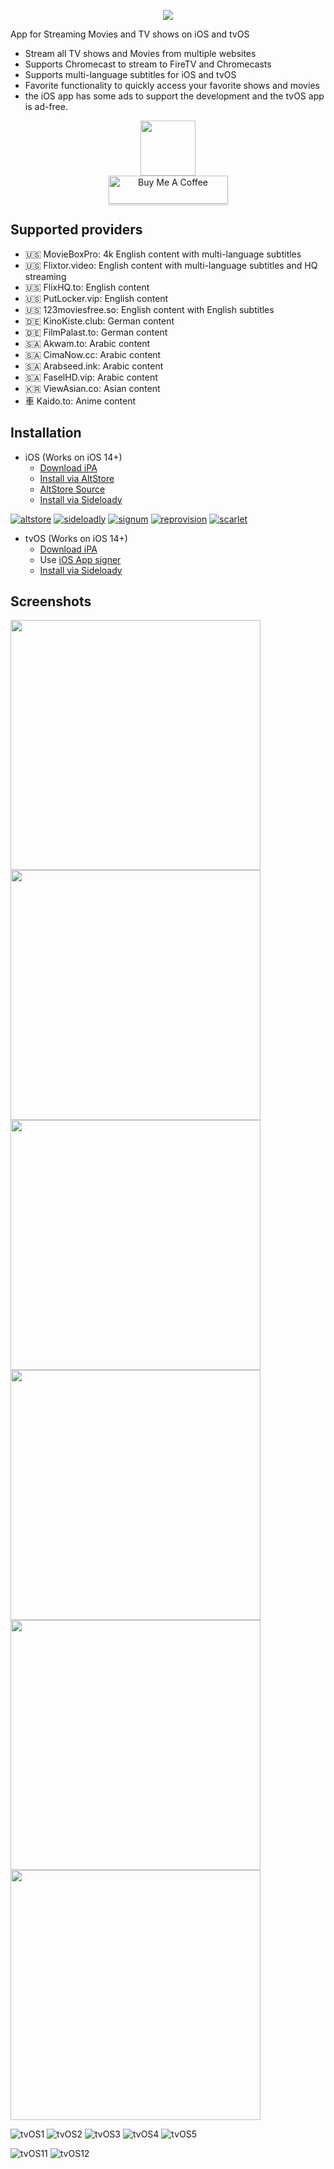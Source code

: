<p align="center">
   <img src="https://github.com/StreamerApp/Streamer/assets/96978272/130f55c1-a906-4ec2-bbac-9276793473ff">
</p>

App for Streaming Movies and TV shows on iOS and tvOS
- Stream all TV shows and Movies from multiple websites
- Supports Chromecast to stream to FireTV and Chromecasts
- Supports multi-language subtitles for iOS and tvOS
- Favorite functionality to quickly access your favorite shows and movies
- the iOS app has some ads to support the development and the tvOS app is ad-free. 

<p align="center">
   <a href="https://discord.gg/XhZwzuwKPM"><img src="https://invidget.switchblade.xyz/XhZwzuwKPM" style="height: 88px !important;width: 344px !important></a>
</p>
<p align="center">
   <br><a href="https://www.buymeacoffee.com/streamerapp" target="_blank"><img src="https://www.buymeacoffee.com/assets/img/custom_images/orange_img.png" alt="Buy Me A Coffee" style="height: 45px !important;width: 191px !important;box-shadow: 0px 3px 2px 0px rgba(190, 190, 190, 0.5) !important;-webkit-box-shadow: 0px 3px 2px 0px rgba(190, 190, 190, 0.5) !important;" ></a>
</p>

## Supported providers 
- 🇺🇸 MovieBoxPro: 4k English content with multi-language subtitles
- 🇺🇸 Flixtor.video: English content with multi-language subtitles and HQ streaming
- 🇺🇸 FlixHQ.to: English content
- 🇺🇸 PutLocker.vip: English content
- 🇺🇸 123moviesfree.so: English content with English subtitles
- 🇩🇪 KinoKiste.club: German content
- 🇩🇪 FilmPalast.to: German content
- 🇸🇦 Akwam.to: Arabic content
- 🇸🇦 CimaNow.cc: Arabic content
- 🇸🇦 Arabseed.ink: Arabic content
- 🇸🇦 FaselHD.vip: Arabic content
- 🇰🇷 ViewAsian.co: Asian content
- ⾞  Kaido.to: Anime content


## Installation 
- iOS (Works on iOS 14+)
  - [Download iPA](https://github.com/StreamerApp/Streamer/releases/latest/download/Streamer-iOS.ipa)
  - [Install via AltStore](https://spx.vercel.app/1/altstore%3A%2F%2Finstall%3Furl%3Dhttps%3A%2F%2Fgithub.com%2FStreamerApp%2FStreamer%2Freleases%2Flatest%2Fdownload%2FStreamer-iOS.ipa) 
  - [AltStore Source](https://raw.githubusercontent.com/StreamerApp/Streamer/main/altstore.json)
  - [Install via Sideloady](https://spx.vercel.app/1/sideloadly%3Ahttps%3A%2F%2Fgithub.com%2FStreamerApp%2FStreamer%2Freleases%2Flatest%2Fdownload%2FStreamer-iOS.ipa)


[![altstore](https://user-images.githubusercontent.com/96978272/174394045-5abfb308-aaf5-46b5-8458-aff91b958a63.png)](https://spx.vercel.app/1/altstore%3A%2F%2Finstall%3Furl%3Dhttps%3A%2F%2Fgithub.com%2FStreamerApp%2FStreamer%2Freleases%2Flatest%2Fdownload%2FStreamer-iOS.ipa)
[![sideloadly](https://user-images.githubusercontent.com/96978272/174596186-c4346014-f6f7-4c0d-a751-6c6027df4468.jpeg)](https://spx.vercel.app/1/sideloadly%3Ahttps%3A%2F%2Fgithub.com%2FStreamerApp%2FStreamer%2Freleases%2Flatest%2Fdownload%2FStreamer-iOS.ipa)
[![signum](https://user-images.githubusercontent.com/96978272/174394035-19e65860-4117-45a8-837a-4e6ef735e0dc.png)](https://signumsign.me/import/?ipa=https%3A//github.com/StreamerApp/Streamer/releases/latest/download/Streamer-iOS.ipa)
[![reprovision](https://user-images.githubusercontent.com/96978272/174394043-c0e38846-4f69-4167-86c1-a323a3255e4b.png)](https://spx.vercel.app/1/reprovision%3A%2F%2Finstall%3Furl%3Dhttps%253A%2F%2Fgithub.com%2FStreamerApp%2FStreamer%2Freleases%2Flatest%2Fdownload%2FStreamer-iOS.ipa)
[![scarlet](https://user-images.githubusercontent.com/96978272/174394044-195d2d59-034d-4b4a-b6dc-145a0f454889.png)](https://spx.vercel.app/1/scarlet%3A%2F%2Finstall%3Dhttps%253A%2F%2Fgithub.com%2FStreamerApp%2FStreamer%2Freleases%2Flatest%2Fdownload%2FStreamer-iOS.ipa) 


- tvOS (Works on iOS 14+)
  - [Download iPA](https://github.com/StreamerApp/Streamer/releases/latest/download/Streamer-tvOS.ipa)
  - Use [iOS App signer](https://www.iosappsigner.com/)
  - [Install via Sideloady](https://spx.vercel.app/1/sideloadly%3Ahttps%3A%2F%2Fgithub.com%2FStreamerApp%2FStreamer%2Freleases%2Flatest%2Fdownload%2FStreamer-tvOS.ipa)




## Screenshots
<p float="left">
  <img src="https://github.com/StreamerApp/Streamer/assets/96978272/1f5cc49f-bc36-4be1-ac38-8da48aa4d715" width="400" />
  <img src="https://github.com/StreamerApp/Streamer/assets/96978272/072f6b5c-f51b-4681-b9ed-ab1b1ec7392e" width="400" /> 
  <img src="https://github.com/StreamerApp/Streamer/assets/96978272/a8097992-bf83-41ed-afbf-85910d09b769" width="400" />
  <img src="https://github.com/StreamerApp/Streamer/assets/96978272/d1f9f2f9-c35e-428f-afab-e9bcea356a28" width="400" />
  <img src="https://github.com/StreamerApp/Streamer/assets/96978272/0c70e4de-bbe9-485e-8516-4133f0c0a75e" width="400" />
  <img src="https://github.com/StreamerApp/Streamer/assets/96978272/4e78c4fb-d0c6-4c3f-91bb-817d7a2805df" width="400" />
</p>

![tvOS1](https://github.com/StreamerApp/Streamer/assets/96978272/28f9fe27-b3a9-41eb-8a11-4d8865c0545e)
![tvOS2](https://github.com/StreamerApp/Streamer/assets/96978272/8707dae9-9d5e-466c-b245-5aded5b23980)
![tvOS3](https://github.com/StreamerApp/Streamer/assets/96978272/a95bf748-3111-4579-b780-f0b28698c3c5)
![tvOS4](https://github.com/StreamerApp/Streamer/assets/96978272/1b41b8bb-79ac-4d58-a6b3-f788b575914e)
![tvOS5](https://github.com/StreamerApp/Streamer/assets/96978272/2f3a7403-41cc-433d-b0b3-f4fa7b9b43e9)


![tvOS11](https://user-images.githubusercontent.com/96978272/167290211-3ccea8f9-86fc-41d8-b88c-8230f1b82741.png)
![tvOS12](https://user-images.githubusercontent.com/96978272/167290216-14239db4-8136-45c8-9063-914cd7fd96d7.png)
